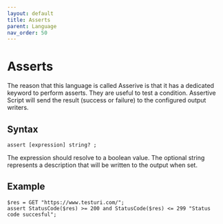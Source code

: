 ```yaml
---
layout: default
title: Asserts
parent: Language
nav_order: 50
---
```


# Asserts
The reason that this language is called Asserive is that it has a dedicated keyword to perform asserts. They are useful to test a condition. Assertive Script will send the result (success or failure) to the configured output writers.


## Syntax

```assertive
assert [expression] string? ;
```

The expression should resolve to a boolean value. The optional string represents a description that will be written to the output when set.

## Example
```assertive
$res = GET "https://www.testuri.com/";
assert StatusCode($res) >= 200 and StatusCode($res) <= 299 "Status code succesful";
```